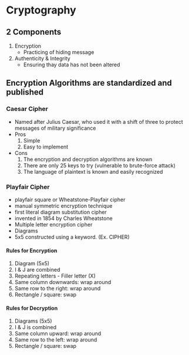 # Cryptography
## 2 Components
1. Encryption
	- Practicing of hiding message
2. Authenticity & Integrity
	- Ensuring thay data has not been altered

## Encryption Algorithms are standardized and published
### Caesar Cipher
- Named after Julius Caesar, who used it with a shift of three to protect messages of military significance
- Pros
	1. Simple
	2. Easy to implement
- Cons
	1. The encryption and decryption algorithms are known
	2. There are only 25 keys to try (vulnerable to brute-force attack)
	3. The language of plaintext is known and easily recognized

### Playfair Cipher
- playfair square or Wheatstone-Playfair cipher
- manual symmetric encryption technique
- first literal diagram substitution cipher
- invented in 1854 by Charles Wheatstone
- Multiple letter encryption cipher
- Diagrams
- 5x5 constructed using a keyword. (Ex. CIPHER)

#### Rules for Encryption
1. Diagram (5x5)
2. I & J are combined
3. Repeating letters - Filler letter (X)
4. Same column downwards: wrap around 
5. Same row to the right: wrap around
6. Rectangle / square: swap

#### Rules for Decryption
1. Diagrams (5x5)
2. I & J is combined
3. Same column upward: wrap around
4. Same row to the left: wrap around
5. Rectangle / square: swap